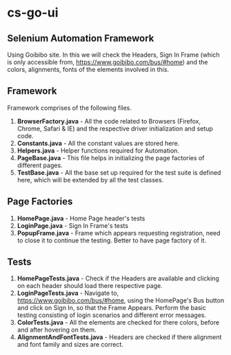 # cs-go-ui
## Selenium Automation Framework
Using Goibibo site. In this we will check the Headers, Sign In Frame (which is only accessible from, https://www.goibibo.com/bus/#home) and the colors, alignments, fonts of the elements involved in this.

## Framework
Framework comprises of the following files.

1. **BrowserFactory.java** - All the code related to Browsers (Firefox, Chrome, Safari & IE) and the respective driver initialization and setup code. 
2. **Constants.java** - All the constant values are stored here. 
3. **Helpers.java** - Helper functions required for Automation.
4. **PageBase.java** - This file helps in initializing the page factories of different pages.
5. **TestBase.java** - All the base set up required for the test suite is defined here, which will be extended by all the test classes.

## Page Factories
1. **HomePage.java** - Home Page header's tests
2. **LoginPage.java** - Sign In Frame's tests
3. **PopupFrame.java** - Frame which appears requesting registration, need to close it to continue the testing. Better to have page factory of it.

## Tests
1. **HomePageTests.java** - Check if the Headers are available and clicking on each header should load there respective page. 
2. **LoginPageTests.java** - Navigate to, https://www.goibibo.com/bus/#home, using the HomePage's Bus button and click on Sign In, so that the Frame Appears. Perform the basic testing consisting of login scenarios and different error messages.
3. **ColorTests.java** - All the elements are checked for there colors, before and after hovering on them.
4. **AlignmentAndFontTests.java** - Headers are checked if there alignment and font family and sizes are correct.
